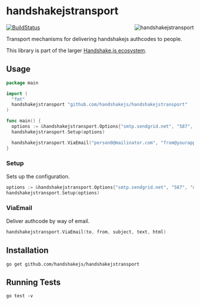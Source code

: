 # handshakejstransport

<img src="https://raw.githubusercontent.com/scottmotte/handshakejstransport/master/handshakejslogictransport.gif" alt="handshakejstransport" align="right" />

[![BuildStatus](https://travis-ci.org/handshakejs/handshakejstransport.png?branch=master)](https://travis-ci.org/handshakejs/handshakejstransport)

Transport mechanisms for delivering handshakejs authcodes to people.

This library is part of the larger [Handshake.js ecosystem](https://github.com/handshakejs).

## Usage

```go
package main

import (
  "fmt"
  handshakejstransport "github.com/handshakejs/handshakejstransport"
)

func main() {
  options := &handshakejstransport.Options{"smtp.sendgrid.net", "587", "username", "password"}
  handshakejstransport.Setup(options)

  handshakejstransport.ViaEmail("person0@mailinator.com", "from@yourapp.com", "Your authcode is 1234", "This is the text of the email", "This is the <b>html</b> of the email")
}
```

### Setup

Sets up the configuration.

```go
options := &handshakejstransport.Options{"smtp.sendgrid.net", "587", "username", "password"}
handshakejstransport.Setup(options)
```

### ViaEmail

Deliver authcode by way of email.

```go
handshakejstransport.ViaEmail(to, from, subject, text, html)
```

## Installation

```
go get github.com/handshakejs/handshakejstransport
```

## Running Tests

```
go test -v
```

